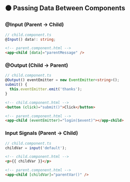 ## 🟠 Passing Data Between Components

### @Input (Parent → Child)

```ts
// child.component.ts
@Input() data!: string;
```

```html
<!-- parent.component.html -->
<app-child [data]="parentMessage" />
```

### @Output (Child → Parent)

```ts
// child.component.ts
@Output() eventEmitter = new EventEmitter<string>();
submit() {
  this.eventEmitter.emit('thanks');
}
```

```html
<!-- child.component.html -->
<button (click)="submit()">Click</button>

<!-- parent.component.html -->
<app-child (eventEmitter)="login($event)"></app-child>
```

### Input Signals (Parent → Child)

```ts
// child.component.ts
childVar = input('default');
```

```html
<!-- child.component.html -->
<p>{{ childVar }}</p>

<!-- parent.component.html -->
<app-child [childVar]="parentVar()" />
```
